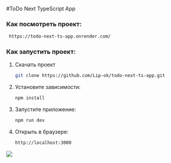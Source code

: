 #ToDo Next TypeScript App

 ### Как посмотреть проект:
   ```sh
    https://todo-next-ts-app.onrender.com/
   ```

### Как запустить проект:

1. Скачать проект 
    ```sh
    git clone https://github.com/Lip-ok/todo-next-ts-app.git
    ```

2. Установите зависимости:
   ```sh
   npm install
   ```
3. Запустите приложение:
   ```sh
   npm run dev
   ```
4. Открыть в браузере:
   ```sh
   http://localhost:3000
   ```
![]([[http://url/to/img.png](http://postimg.su/iX4VdhpI](https://postimg.su/image/ycZluozq/Снимок%20экрана%202025-03-18%20в%2015.59.04.png)))


